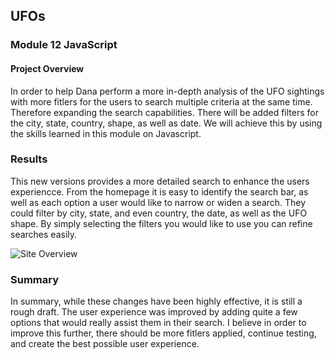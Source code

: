 ## UFOs
### Module 12 JavaScript

#### Project Overview
  In order to help Dana perform a more in-depth analysis of the UFO sightings with more fitlers for the users to search multiple criteria at the same time. Therefore 
  expanding the search capabilities. There will be added filters for the city, state, country, shape, as well as date. We will achieve this by using the skills learned 
  in this module on Javascript.


### Results

This new versions provides a more detailed search to enhance the users experiencce. From the homepage it is easy to identify the search bar, as well as each option a 
user would like to narrow or widen a search. They could filter by city, state, and even country, the date, as well as the UFO shape. By simply selecting the filters you
would like to use you can refine searches easily. 



![Site Overview](UFO.png)



### Summary

In summary, while these changes have been highly effective, it is still a rough draft. The user experience was improved by adding quite a few options that would really
assist them in their search.  I believe in order to improve this further, there should be more fitlers applied, continue testing, and create the best possible user 
experience.


